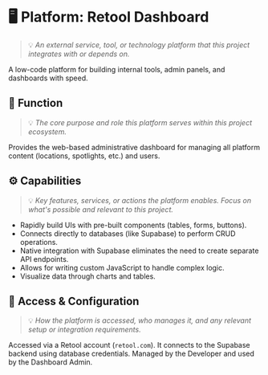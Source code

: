 # 🖥️ Platform: Retool Dashboard
> 💡 *An external service, tool, or technology platform that this project integrates with or depends on.*

A low-code platform for building internal tools, admin panels, and dashboards with speed.

## 🧩 Function
> 💡 *The core purpose and role this platform serves within this project ecosystem.*

Provides the web-based administrative dashboard for managing all platform content (locations, spotlights, etc.) and users.

## ⚙️ Capabilities
> 💡 *Key features, services, or actions the platform enables. Focus on what's possible and relevant to this project.*

- Rapidly build UIs with pre-built components (tables, forms, buttons).
- Connects directly to databases (like Supabase) to perform CRUD operations.
- Native integration with Supabase eliminates the need to create separate API endpoints.
- Allows for writing custom JavaScript to handle complex logic.
- Visualize data through charts and tables.

## 🔐 Access & Configuration
> 💡 *How the platform is accessed, who manages it, and any relevant setup or integration requirements.*

Accessed via a Retool account (`retool.com`). It connects to the Supabase backend using database credentials. Managed by the Developer and used by the Dashboard Admin.
